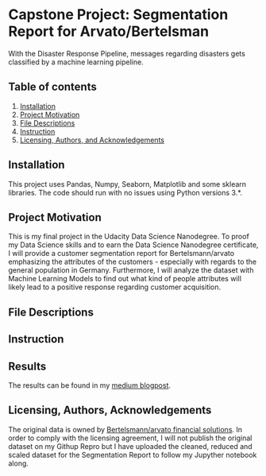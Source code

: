 # Capstone Project: Segmentation Report for Arvato/Bertelsman

With the Disaster Response Pipeline, messages regarding disasters gets classified by a machine learning pipeline.

## Table of contents
1. [Installation](#installation)
2. [Project Motivation](#motivation)
3. [File Descriptions](#files)
4. [Instruction](#instructions)
5. [Licensing, Authors, and Acknowledgements](#licensing)

## Installation <a name="installation"></a>

This project uses Pandas, Numpy, Seaborn, Matplotlib and some sklearn libraries. The code should run with no issues using Python versions 3.*.

## Project Motivation<a name="motivation"></a>

This is my final project in the Udacity Data Science Nanodegree. To proof my Data Science skills and to earn the Data Science Nanodegree certificate, I will provide a customer segmentation report for Bertelsmann/arvato emphasizing the attributes of the customers - especially with regards to the general population in Germany. Furthermore, I will analyze the dataset with Machine Learning Models to find out what kind of people attributes will likely lead to a positive response regarding customer acquisition. 

## File Descriptions <a name="files"></a>



## Instruction<a name="instructions"></a>



## Results <a name="results"></a>

The results can be found in my [medium blogpost](https://medium.com/).

## Licensing, Authors, Acknowledgements<a name="licensing"></a>

The original data is owned by [Bertelsmann/arvato financial solutions](https://finance.arvato.com/de/). In order to comply with the licensing agreement, I will not publish the original dataset on my Githup Repro but I have uploaded the cleaned, reduced and scaled dataset for the Segmentation Report to follow my Jupyther notebook along.
